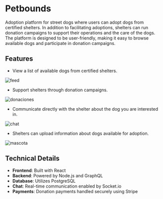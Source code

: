 # Petbounds
Adoption platform for street dogs where users can adopt dogs from certified shelters. In addition to facilitating adoptions, shelters can run donation campaigns to support their operations and the care of the dogs. The platform is designed to be user-friendly, making it easy to browse available dogs and participate in donation campaigns.

## Features

- View a list of available dogs from certified shelters. 

![feed](https://github.com/CarlosLecval/Petbounds/assets/61945879/b283881d-ed3a-43da-ac35-3d4a8e60c46d)

- Support shelters through donation campaigns. 

![donaciones](https://github.com/CarlosLecval/Petbounds/assets/61945879/f903c155-0984-4e53-9f9d-072fd62920d3)

- Communicate directly with the shelter about the dog you are interested in. 

![chat](https://github.com/CarlosLecval/Petbounds/assets/61945879/a8a24697-4a2d-46cf-92ba-0ae5b5be6c8a)

- Shelters can upload information about dogs available for adoption. 

![mascota](https://github.com/CarlosLecval/Petbounds/assets/61945879/43206499-ef4b-48ef-84d1-6bddb9517a73)

## Technical Details
- **Frontend**: Built with React
- **Backend**: Powered by Node.js and GraphQL
- **Database**: Utilizes PostgreSQL
- **Chat**: Real-time communication enabled by Socket.io
- **Payments**: Donation payments handled securely using Stripe
